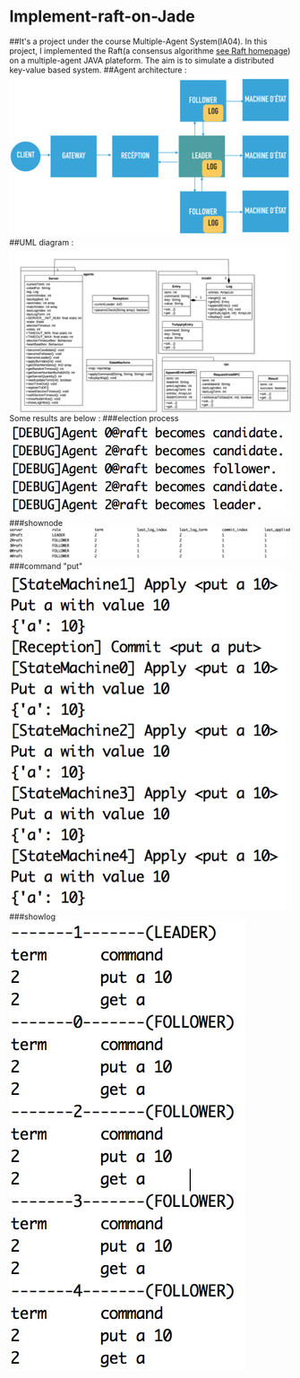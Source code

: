 # Implement-raft-on-Jade
##It's a project under the course Multiple-Agent System(IA04). In this project, I implemented the Raft(a consensus algorithme [see Raft homepage](https://raft.github.io)) on a multiple-agent JAVA plateform. The aim is to simulate a distributed key-value based system.
##Agent architecture :
![alt tag](./images/arch_agent2.png)
##UML diagram :
![alt tag](./images/uml.jpg)
Some results are below :
###election process
![alt tag](./images/election.png)
###shownode
![alt tag](./images/shownode.png)
###command "put"
![alt tag](./images/puta.png)
###showlog
![alt tag](./images/showlog.png)
